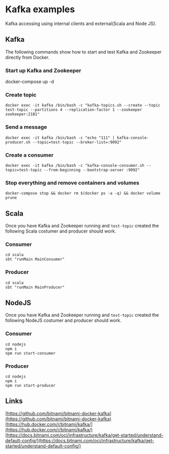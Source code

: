 # Kafka examples

Kafka accessing using internal clients and external(Scala and Node JS).

## Kafka
The following commands show how to start and test Kafka and Zookeeper directly from Docker.

### Start up Kafka and Zookeeper
docker-compose up -d

### Create topic
```
docker exec -it kafka /bin/bash -c "kafka-topics.sh --create --topic test-topic --partitions 4 --replication-factor 1 --zookeeper zookeeper:2181"
```
### Send a message
```
docker exec -it kafka /bin/bash -c "echo "111" | kafka-console-producer.sh --topic=test-topic --broker-list=:9092"
```
### Create a consumer
```
docker exec -it kafka /bin/bash -c "kafka-console-consumer.sh --topic=test-topic --from-beginning --bootstrap-server :9092"
```
### Stop everything and remove containers and volumes
```
docker-compose stop && docker rm $(docker ps -a -q) && docker volume prune
```

## Scala
Once you have Kafka and Zookeeper running and `test-topic` created the following Scala costumer and producer should work.

### Consumer
```
cd scala
sbt "runMain MainConsumer"   
```
### Producer
```
cd scala
sbt "runMain MainProducer"   
```

## NodeJS
Once you have Kafka and Zookeeper running and `test-topic` created the following NodeJS costumer and producer should work.

### Consumer
```
cd nodejs
npm i
npm run start-consumer
```

### Producer
```
cd nodejs
npm i
npm run start-producer
```


## Links 
[https://github.com/bitnami/bitnami-docker-kafka](https://github.com/bitnami/bitnami-docker-kafka)
[https://hub.docker.com/r/bitnami/kafka/](https://hub.docker.com/r/bitnami/kafka/)
[https://docs.bitnami.com/oci/infrastructure/kafka/get-started/understand-default-config/](https://docs.bitnami.com/oci/infrastructure/kafka/get-started/understand-default-config/)

